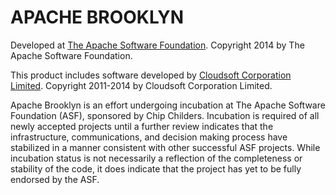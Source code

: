 APACHE BROOKLYN
===============

Developed at [The Apache Software Foundation](http://www.apache.org/).
Copyright 2014 by The Apache Software Foundation.

This product includes software developed by [Cloudsoft Corporation Limited](http://cloudsoftcorp.com/).
Copyright 2011-2014 by Cloudsoft Corporation Limited.

Apache Brooklyn is an effort undergoing incubation at The Apache
Software Foundation (ASF), sponsored by Chip Childers. Incubation is
required of all newly accepted projects until a further review
indicates that the infrastructure, communications, and decision making
process have stabilized in a manner consistent with other successful
ASF projects. While incubation status is not necessarily a reflection
of the completeness or stability of the code, it does indicate that
the project has yet to be fully endorsed by the ASF.

